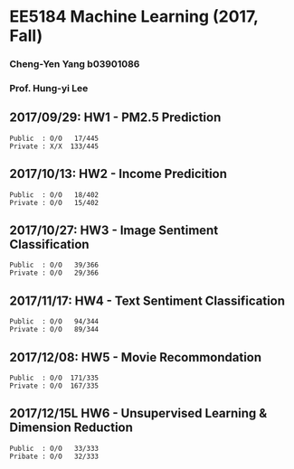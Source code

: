 # EE5184 Machine Learning (2017, Fall)
### Cheng-Yen Yang b03901086 
### Prof. Hung-yi Lee

## 2017/09/29: HW1 - PM2.5 Prediction
	Public  : O/O	17/445	
	Private : X/X  133/445

## 2017/10/13: HW2 - Income Predicition
	Public  : O/O	18/402
	Private : O/O	15/402

## 2017/10/27: HW3 - Image Sentiment Classification
	Public  : O/O	39/366
	Private : O/O	29/366	

## 2017/11/17: HW4 - Text Sentiment Classification
	Public  : O/O   94/344
	Private : O/O   89/344

## 2017/12/08: HW5 - Movie Recommondation
	Public	: O/O  171/335
	Private	: O/O  167/335

## 2017/12/15L HW6 - Unsupervised Learning & Dimension Reduction
	Public	: O/O   33/333
	Pribate : O/O   32/333
